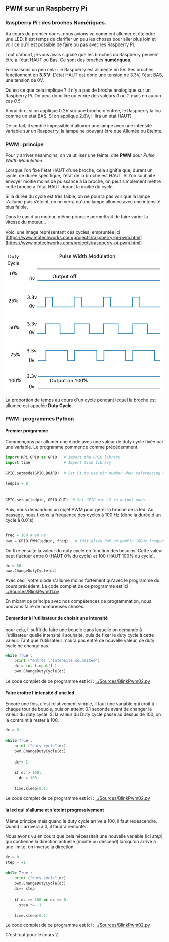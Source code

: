 ## PWM sur un Raspberry Pi

### Raspberry Pi : des broches Numériques.

Au cours du premier cours, nous avions vu comment allumer et éteindre une LED.
Il est temps de clarifier un peu les choses pour aller plus loin et voir
ce qu'il est possible de faire ou pas avec les Raspberry Pi.

Tout d'abord, je vous avais signalé que les broches du Raspberry peuvent
être à l'état HAUT ou Bas. Ce sont des broches **numériques**.

Formalisons un peu cela : le Raspberry est alimenté en 5V.
Ses broches fonctionnent en **3.3 V**. L'état HAUT est donc une tension
de 3.3V, l'état BAS, une tension de 0V.

Qu'est ce que cela implique ?
Il n'y a pas de broche analogique sur un Raspberry Pi.
On peut donc lire ou écrire des
valeurs *0* ou *1*, mais en aucun cas *0.5*.

A vrai dire, si on applique 0.2V sur une broche d'entrée, le Raspberry la lira
comme un état BAS. Si on applique 2.8V, il lira un état HAUT)

De ce fait, il semble impossible d'allumer une lampe avec une intensité
variable sur un Raspberry, la lampe ne pouvant être que Allumée ou Eteinte.

### PWM : principe

Pour y arriver néanmoins, on va utiliser une feinte, dite **PWM** pour *Pulse Width Modulation*.

Lorsque l'on fixe l'état HAUT d'une broche, cela signifie que,
durant un cycle, de durée spécifique, l'état de la broche est HAUT.
Si l'on souhaite envoyer moitié moins de puissance à la broche,
on peut simplement mettre cette broche à l'état HAUT durant la moitié
du cycle.

Si la durée du cycle est très faible, on ne pourra pas voir que la lampe
s'allume puis s’éteint, on ne verra qu'une lampe allumée avec une intensité
plus faible.

Dans le cas d'un moteur, même principe permettrait de faire varier la vitesse
du moteur...

Voici une image représentant ces cycles, empruntée ici [https://www.mbtechworks.com/projects/raspberry-pi-pwm.html](https://www.mbtechworks.com/projects/raspberry-pi-pwm.html)

![duty cycle](pwm-duty-cycle.jpg)

La proportion de temps au cours d'un cycle pendant lequel la broche est
allumée est appelée **Duty Cycle**.


### PWM : programmes Python

#### Premier programme

Commençons par allumer une diode avec une valeur de duty cycle fixée par une
variable. Le programme commence comme précédemment.

```python
import RPi.GPIO as GPIO   # Import the GPIO library.
import time               # Import time library

GPIO.setmode(GPIO.BOARD)  # Set Pi to use pin number when referencing GPIO pins.

ledpin = 8


GPIO.setup(ledpin, GPIO.OUT)  # Set GPIO pin 12 to output mode.
```

Puis, nous demandons un objet PWM pour gérer la broche de la led.
Au passage, nous fixons la fréquence des cycles à 100 Hz (donc la durée d'un
cycle à 0.01s)

```python

freq = 100 # en Hz
pwm = GPIO.PWM(ledpin, freq)   # Initialize PWM on pwmPin 100Hz frequency
```

On fixe ensuite la valeur du duty cycle en fonction des besoins. Cette valeur
peut fluctuer entre 0 (HAUT 0% du cycle) et 100 (HAUT 100% du cycle).

```python
dc = 50
pwm.ChangeDutyCycle(dc)
```

Avec ceci, votre diode s'allume moins fortement qu'avec le programme du cours
précédent.
Le code complet de ce programme est ici :
[../Sources/BlinkPwm01.py](../Sources/BlinkPwm01.py)

En mixant ce principe avec nos compétences de programmation,
nous pouvons faire de nombreuses choses.

#### Demander à l'utilisateur de choisir une intensité

pour cela, il suffit de faire une boucle dans laquelle on demande à
l'utilisateur quelle intensité il souhaite, puis de fixer le duty cycle
à cette valeur. Tant que l'utilisateur n'aura pas entré de nouvelle
valeur, ce duty cycle ne change pas.

```python
while True :
    print ("entrez l'intensité souhaitée")
    dc = int (input() )
    pwm.ChangeDutyCycle(dc)
```

Le code complet de ce programme est ici :
[../Sources/BlinkPwm02.py](../Sources/BlinkPwm02.py)

#### Faire croitre l'intensité d'une led

Encore une fois, c'est relativement simple, il faut une variable qui croit
à chaque tour de boucle, puis on atteint 0.1 seconde avant de changer la valeur
du duty cycle. Si la valeur du Duty cycle passe au dessus de 100, on la
contraint à rester à 100.

```python
dc = 0

while True :
    print ("duty cycle",dc)
    pwm.ChangeDutyCycle(dc)

    dc+= 1

    if dc > 100:
      dc = 100

    time.sleep(0.1)
```

Le code complet de ce programme est ici :
[../Sources/BlinkPwm02.py](../Sources/BlinkPwm03.py)

#### la led qui s'allume et s'eteint progressivement

Même principe mais quand le duty cycle arrive a 100, il faut redescendre.
Quand il arrivera à 0, il faudra remonter.

Nous avons vu en cours que cela nécessitait une nouvelle variable
(ici *step*) qui contienne la direction actuelle (monte ou descend)
lorsqu'on arrive a une limite, on inverse la direction.


```python
dc = 0
step = +1

while True :
    print ("duty cycle",dc)
    pwm.ChangeDutyCycle(dc)
    dc+= step

    if dc >= 100 or dc <= 0:
      step *= -1

    time.sleep(0.1)

```

Le code complet de ce programme est ici :
[../Sources/BlinkPwm02.py](../Sources/BlinkPwm03.py)

C'est tout pour le cours 2.
